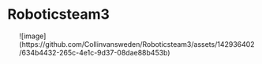 # Roboticsteam3

</div
    <div class ="Description">

<ol>
</li>![image](https://github.com/Collinvansweden/Roboticsteam3/assets/142936402/634b4432-265c-4e1c-9d37-08dae88b453b)</li>
</ol>

